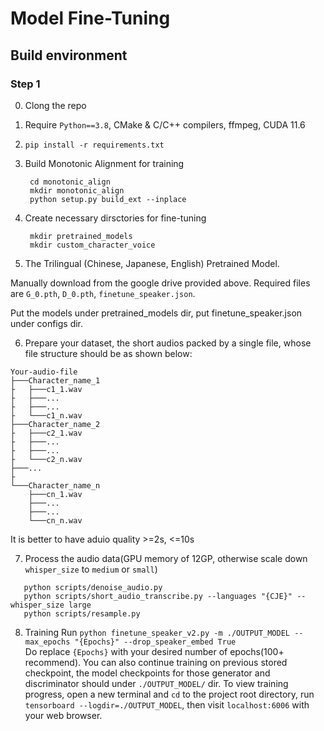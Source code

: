 # Model Fine-Tuning
## Build environment
### Step 1
0. Clong the repo

1. Require `Python==3.8`, CMake & C/C++ compilers, ffmpeg, CUDA 11.6 

2. `pip install -r requirements.txt`

3. Build Monotonic Alignment for training
   ```
    cd monotonic_align
    mkdir monotonic_align
    python setup.py build_ext --inplace
    ```

4. Create necessary dirsctories for fine-tuning
   ```
    mkdir pretrained_models
    mkdir custom_character_voice
   ```

5. The Trilingual (Chinese, Japanese, English) Pretrained Model.

Manually download from the google drive provided above. Required files are `G_0.pth`, `D_0.pth`, `finetune_speaker.json`.

Put the models under pretrained_models dir, put finetune_speaker.json under configs dir.

6. Prepare your dataset, the short audios packed by a single file, whose file structure should be as shown below:
```
Your-audio-file
├───Character_name_1
├   ├───c1_1.wav
├   ├───...
├   ├───...
├   └───c1_n.wav
├───Character_name_2
├   ├───c2_1.wav
├   ├───...
├   ├───...
├   └───c2_n.wav
├───...
├
└───Character_name_n
    ├───cn_1.wav
    ├───...
    ├───...
    └───cn_n.wav
```  
It is better to have aduio quality >=2s, <=10s

7. Process the audio data(GPU memory of 12GP, otherwise scale down `whisper_size` to `medium` or `small`)
```
   python scripts/denoise_audio.py
   python scripts/short_audio_transcribe.py --languages "{CJE}" --whisper_size large
   python scripts/resample.py
   ```

8. Training
Run `python finetune_speaker_v2.py -m ./OUTPUT_MODEL --max_epochs "{Epochs}" --drop_speaker_embed True`  
   Do replace `{Epochs}` with your desired number of epochs(100+ recommend). 
   You can also continue training on previous stored checkpoint, the model checkpoints for those generator and discriminator should under `./OUTPUT_MODEL/` dir.
   To view training progress, open a new terminal and `cd` to the project root directory, run `tensorboard --logdir=./OUTPUT_MODEL`, then visit `localhost:6006` with your web browser.
